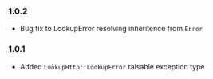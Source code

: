 ### 1.0.2

* Bug fix to LookupError resolving inheritence from `Error`

### 1.0.1

* Added `LookupHttp::LookupError` raisable exception type
